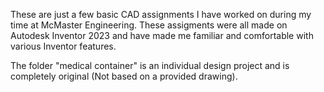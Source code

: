 These are just a few basic CAD assignments I have worked on during my time at McMaster Engineering.
These assigments were all made on Autodesk Inventor 2023 and have made me familiar and comfortable with various Inventor features.

The folder "medical container" is an individual design project and is completely original (Not based on a provided drawing).
